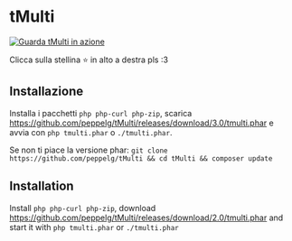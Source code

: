 # tMulti
[![Guarda tMulti in azione](https://i.imgur.com/GIpufsO.png)](https://peppelg.github.io/play.html?video=https://github.com/peppelg/tMulti/blob/master/demo.mp4?raw=true)

Clicca sulla stellina ⭐️ in alto a destra pls :3

Installazione
-------------
Installa i pacchetti `php php-curl php-zip`, scarica https://github.com/peppelg/tMulti/releases/download/3.0/tmulti.phar e avvia con `php tmulti.phar` o `./tmulti.phar`.

Se non ti piace la versione phar: ``git clone https://github.com/peppelg/tMulti && cd tMulti && composer update``


Installation
------------
Install `php php-curl php-zip`, download https://github.com/peppelg/tMulti/releases/download/2.0/tmulti.phar and start it with `php tmulti.phar` or `./tmulti.phar`
